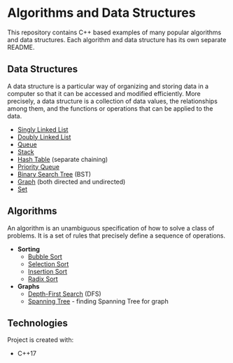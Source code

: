 # Algorithms and Data Structures
This repository contains C++ based examples of many popular algorithms and data structures. Each algorithm and data structure has its own separate README.

## Data Structures
A data structure is a particular way of organizing and storing data in a computer so that it can be accessed and modified efficiently. More precisely, a data structure is a collection of data values, the relationships among them, and the functions or operations that can be applied to the data.

* [Singly Linked List](Singly%20Linked%20List/)
* [Doubly Linked List](Doubly%20Linked%20List/)
* [Queue](Queue/)
* [Stack](Stack/)
* [Hash Table](Dictionary/) (separate chaining)
* [Priority Queue](Binary%20Heap/)
* [Binary Search Tree](Binary%20Search%20Tree/) (BST)
* [Graph](Graph/) (both directed and undirected)
* [Set](Set/)

## Algorithms
An algorithm is an unambiguous specification of how to solve a class of problems. It is a set of rules that precisely define a sequence of operations.

* **Sorting**
  * [Bubble Sort](Sorting%20Algorithms/)
  * [Selection Sort](Sorting%20Algorithms/)
  * [Insertion Sort](Sorting%20Algorithms/)
  * [Radix Sort](Queue/)
* **Graphs**
  * [Depth-First Search](DFS/) (DFS)
  * [Spanning Tree](Spanning%20Tree/) - finding Spanning Tree for graph
  
## Technologies
Project is created with:
* C++17
